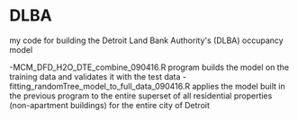# DLBA
my code for building the Detroit Land Bank Authority's (DLBA) occupancy model

-MCM_DFD_H2O_DTE_combine_090416.R program builds the model on the training data and validates it with the test data
-fitting_randomTree_model_to_full_data_090416.R applies the model built in the previous program to the entire superset of all residential properties (non-apartment buildings) for the entire city of Detroit
